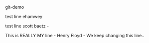 git-demo

test line ehamwey

test line scott baetz - 

This is REALLY MY line - Henry Floyd - We keep changing this line..

